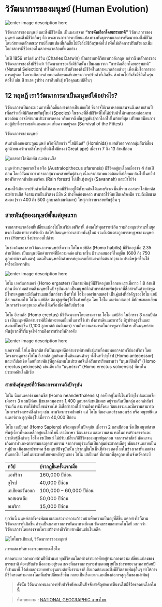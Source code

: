 วิวัฒนาการของมนุษย์ (Human Evolution)
===

![enter image description here](https://ngthai.com/app/uploads/2019/08/%E0%B8%A7%E0%B8%B4%E0%B8%A7%E0%B8%B1%E0%B8%92%E0%B8%99%E0%B8%B2%E0%B8%81%E0%B8%B2%E0%B8%A3%E0%B8%A1%E0%B8%99%E0%B8%B8%E0%B8%A9%E0%B8%A2%E0%B9%8C.jpg)

วิวัฒนาการของมนุษย์ และสิ่งมีชีวิตนั้น เป็นผลมาจาก **“การคัดเลือกโดยธรรมชาติ”**
วิวัฒนาการของมนุษย์ และสิ่งมีชีวิตอื่นๆ คือ กระบวนการการเปลี่ยนแปลงทางพันธุกรรมและการพัฒนาของสิ่งมีชีวิต โดยถ่ายทอดลักษณะการเปลี่ยนแปลงที่เกิดขึ้นไปยังสิ่งมีชีวิตรุ่นต่อไป เพื่อให้เกิดการปรับตัวและเพิ่มโอกาสการมีชีวิตรอดในสภาพแวดล้อมที่แตกต่าง

ในปี 1859 ชาร์ลส์ ดาร์วิน (Charles Darwin) นักธรรมชาติวิทยาชาวอังกฤษ กล่าวถึงหลักการของวิวัฒนาการของสิ่งมีชีวิตว่า วิวัฒนาการของสิ่งมีชีวิตนั้น เป็นผลมาจาก “การคัดเลือกโดยธรรมชาติ” (Natural Selection) ทำให้เกิดการปรับตัวของสิ่งมีชีวิตในสภาพแวดล้อมต่างๆ เพื่อเพิ่มโอกาสของการอยู่รอด โดยจะเกิดการถ่ายทอดลักษณะพิเศษจากการปรับตัวที่เกิดขึ้น ส่งผ่านไปยังสิ่งมีชีวิตในรุ่นต่อไป เช่น สี ขนาด รูปร่าง การสืบพันธุ์ หรือคุณสมบัติอื่นๆ

## 12 ทฤษฎี เราวิวัฒนาการมาเป็นมนุษย์ได้อย่างไร?

วิวัฒนาการเป็นกระบวนการที่เกิดขึ้นอย่างค่อยเป็นค่อยไป ซึ่งอาจใช้เวลาหลายแสนจนถึงหลายล้านปี เพื่อสร้างสิ่งมีชีวิตสายพันธุ์ใหม่ (Species) ในขณะที่สิ่งมีชีวิตที่ไม่ได้ปรับตัวให้เหมาะสมต่อสภาพแวดล้อม อาจมีจำนวนประชากรลดลง หรืออาจถึงขั้นสูญพันธุ์จากโลกไปในท้ายที่สุด เปรียบเสมือนการต่อสู้กับทั้งธรรมชาติและตนเอง เพื่อความอยู่รอด (Survival of the Fittest)

วิวัฒนาการของมนุษย์ 

ต้นกำเนิดของตระกูลมนุษย์ หรือที่เรียกว่า “โฮมินิดส์” (Hominids) แยกตัวออกจากกลุ่มสัตว์เลี้ยงลูกด้วยนมจำพวกลิงใหญ่หรือลิงไม่มีหาง (Great ape) เมื่อราว 7 ถึง 13 ล้านปีก่อน

![ออสตราโลพิเทคัส อะฟาเรนซิส](https://ngthai.com/app/uploads/2019/08/Australopithecus-Afarensis-768x963.jpg)

มนุษย์วานรยุคแรกเริ่ม หรือ (Australopithecus afarensis) มีชีวิตอยู่บนโลกเมื่อราว 4 ล้านปีก่อน โดยวิวัฒนาการมาจากกลุ่มวานรสายพันธุ์ต่างๆ เนื่องจากสภาพแวดล้อมที่เปลี่ยนแปลงไปในทวีปแอฟริกาจากป่าฝนเขตร้อน (Rain forest) ไปเป็นทุ่งหญ้า (Savannah) และป่าโปร่ง

ส่งผลให้เกิดการปรับตัวเพื่อให้สามารถมีชีวิตอยู่ได้ทั้งบนต้นไม้และบริเวณพื้นที่ราบ ออสตราโลพิเทคัส อะฟาเรนซิส จึงสามารถยืนตัวตรง มีมือ 2 ข้างที่คล่องแคล่ว สามารถใช้หินเป็นเครื่องมือ รวมถึงมีขนาดสมอง (ราว 400 ถึง 500 ลูกบาศก์เซนติเมตร) ใหญ่กว่าวานรสายพันธุ์อื่น ๆ

## สายพันธุ์ของมนุษย์ตั้งแต่ยุคแรก

จากสภาพแวดล้อมที่เปลี่ยนแปลงไปในทวีปแอฟริกานี้ ส่งผลให้ทุกสรรพชีวิต รวมถึงมนุษย์วานรในยุคแรกเริ่มต้องทำการปรับตัว ก่อให้เกิดมนุษย์วานรสายพันธุ์ใหม่ รวมถึงต้นตระกูลบรรพบุรุษของมนุษย์เรา (Homo) ซึ่งประกอบไปด้วย

ในช่วงต้นของสายวิวัฒนาการมนุษย์เริ่มจาก โฮโม แฮบิลิส (Homo habilis) มีชีวิตอยู่เมื่อ 2.35 ล้านปีก่อน เป็นมนุษย์ดึกดำบรรพ์ที่มีความคล่องตัวมากขึ้น มีขนาดสมองที่ใหญ่ขึ้น (600 ถึง 750 ลูกบาศก์เซนติเมตร) และเป็นมนุษย์ดึกดำบรรพ์ยุคแรกที่สามารถคิดค้นอาวุธและประดิษฐ์เครื่องใช้เครื่องมือจากหิน

![enter image description here](https://ngthai.com/app/uploads/2019/08/Homo-Habilis-969x1024.jpg)


โฮโม เออร์แกสเตอร์ (Homo ergaster) เป็นสายพันธุ์ที่มีชีวิตอยู่บนโลกของเราเมื่อราว 1.8 ล้านปีก่อน มีความคล้ายคลึงมนุษย์ในปัจจุบันมาก เป็นมนุษย์ดึกดำบรรพ์สายพันธุ์แรกที่สื่อสารกันด้วยคำพูด มีโพรงจมูกและมีสัดส่วนแขนสั้นกว่าขา ซึ่งทำให้ โฮโม เออร์แกสเตอร์ เป็นคู่แข่งที่สำคัญของโฮโม แฮบิลิส จนส่งผลให้ โฮโม แฮบิลิส ต้องสูญพันธุ์ไปในท้ายที่สุด โดย โฮโม เออร์แกสเตอร์  มีทักษะยอดเยี่ยมในการสร้างอาวุธและเครื่องไม้เครื่องมือที่สลับซับซ้อน

โฮโม อีเรกตัส (Homo erectus) มีวิวัฒนาการโดยตรงมาจาก โฮโม แฮบิลิส ในอีกราว 3 แสนปีต่อมา เป็นมนุษย์ดึกดำบรรพ์ที่มีทักษะยอดเยี่ยมในการใช้เท้า ทั้งการเดินและการวิ่ง มีรูปร่างสูงขึ้นและสมองที่ใหญ่ขึ้น (1,100 ลูกบาศก์เซนติเมตร) รวมถึงความสามารถในการพูดจาสื่อสาร เป็นมนุษย์สายพันธุ์แรกที่ริเริ่มจุดไฟ รวมถึงการสร้างที่พักอาศัย

![enter image description here](https://ngthai.com/app/uploads/2019/08/Homo-Erectus-983x1024.jpg)

นอกจากนี้ โฮโม อีเรกตัส ยังเป็นมนุษย์ดึกดำบรรพ์สายพันธุ์แรกที่อพยพออกจากทวีปแอฟริกา โดยโครงกระดูกของโฮโม อีเรกตัส ถูกค้นพบในดินแดนต่างๆ ทั้งในทวีปยุโรป (Homo antecessor) และทวีปเอเชีย โดยที่สายพันธุ์ที่ถูกค้นพบในประเทศจีนได้รับการเรียกขานว่า “มนุษย์ปักกิ่ง” (Homo erectus pekinesis) เช่นเดียวกับ “มนุษย์ชวา” (Homo erectus soloensis) ที่พบในประเทศอินโดนีเซีย

### สายพันธุ์มนุษย์ที่วิวัฒนาการมาจนถึงปัจจุบัน

โฮโม นีแอนเดอร์ธาลเอนซิส (Homo neanderthalensis) อาศัยอยู่ในทั้งในทวีปยุโรปและเอเชียเมื่อราว 3 แสนปีก่อน มีขนาดสมองราว 1,400 ลูกบาศก์เซนติเมตร อยู่รวมกันเป็นกลุ่ม ออกล่าสัตว์ร่วมกัน สามารถใช้ประโยชน์จากไฟ มีเสื้อผ้าสวมใส่ รวมถึงการมีสังคม วัฒนธรรมและมีความสามารถในการสร้างสรรค์สิ่งต่างๆ เช่น ภาพจิตรกรรมฝาผนัง แต่ โฮโม นีแอนเดอร์ธาลเอนซิส หรือ มนุษย์นีแอนเดอร์ธาล สูญพันธุ์ไปเมื่อราว 40,000 ปีก่อน

โฮโม เซเปียนส์ (Homo Sapiens) หรือมนุษย์ในปัจจุบัน เมื่อราว 2 แสนปีก่อน ซึ่งเป็นมนุษย์สายพันธุ์เดียวที่หลงเหลืออยู่บนโลกใบนี้ เรามีภาษา วัฒนธรรม และความสามารถในการสร้างสรรค์และประดิษฐ์สิ่งต่างๆ โฮโม เซเปียนส์ ได้ปรับเปลี่ยนวิถีชีวิตของมนุษย์ยุคก่อน จากการล่าสัตว์ พัฒนาจนเกิดการทำเกษตรกรรมและอุตสาหกรรม จากการอยู่ร่วมกันเป็นกลุ่มประชากรเล็กๆ พัฒนาจนกลายเป็นหมู่บ้าน เมืองและประเทศ ซึ่งมนุษย์ปัจจุบันนั้น ปรากฏขึ้นในพื้นที่ต่างๆ ของโลกในช่วงเวลาที่แตกต่างกันออกไป โดยในประเทศไทยพบหลักฐานของ โฮโม เซเปียนส์ ที่เก่าแก่ที่สุดถูกพบในจังหวัดกระบี่

|  ทวีป  | ปรากฏขึ้นครั้งแรกเมื่อ |
|:----------|:-------------|
|แอฟริกา |160,000  ปีก่อน |
|ยุโรป|40,000 ปีก่อน|
|เอเชียตะวันออก|100,000 – 60,000 ปีก่อน|
|ออสเตรเลีย|50,000 ปีก่อน|
|อเมริกา|15,000 ปีก่อน|

ทุกวันนี้ มนุษย์เรายังคงพัฒนาและแสวงหาความก้าวหน้าเพื่อความเป็นอยู่ที่ดีขึ้น แต่อย่างไรก็ตาม วิวัฒนาการที่เกิดขึ้น ล้วนเป็นผลมาจากการพัฒนาทางสังคม วัฒนธรรมและเทคโนโลยี มากกว่าวิวัฒนาการโดยตรงจากโครงสร้างทางชีววิทยาเหมือนเช่นในอดีต

![โฮโมเซเปียนส์, วิวัฒนาการของมนุษย์](http://ngthai.com/app/uploads/2019/08/Migration-1024x768.png)

ภาพแสดงทิศทางการอพยพของโฮโม

ตลอดระยะเวลาหลายล้านปีที่ผ่านมา ทุกชีวิตบนโลกต่างดำรงอาศัยอยู่ท่ามกลางความเปลี่ยนแปลงของธรรมชาติ ต้องปรับตัวเพื่อความอยู่รอด ขณะที่ผลจากการกระทำของมนุษย์ในช่วงระยะเวลาหลายร้อยปีที่ผ่านมานี้ ได้ส่งผลกระทบอย่างรุนแรงต่อทั้งธรรมชาติ สิ่งแวดล้อมและสิ่งมีชีวิตสายพันธุ์อื่นๆ ทำให้การมีชีวิตรอดท่ามกลางโลกที่แปรเปลี่ยนเร็วขึ้น กลายเป็นเรื่องยากและเสี่ยงต่อการสูญสิ้นของเผ่าพันธุ์

  

>**ดังนั้น วิวัฒนาการและการปรับตัวจึงยังคงเป็นปัจจัยสำคัญต่อการดิ้นรนให้มีชีวิตรอดบนโลกใบนี้**


> ที่มาบทความ : [NATIONAL GEOGRAPHIC ภาษาไทย](https://ngthai.com/science/24384/human-evolution/).


<!--stackedit_data:
eyJwcm9wZXJ0aWVzIjoidGl0bGU6IEh1bWFuIEV2b2x1dGlpb2
5cbiIsImhpc3RvcnkiOlstMTk0MTM0NzU1OSwtOTI2NTg4ODE4
LC0xMjg1MTMwNDYwXX0=
-->